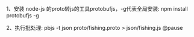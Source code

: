 1、安装 node-js 的proto转js的工具protobufjs，-g代表全局安装:
npm install protobufjs -g

2、执行批处理:
pbjs -t json proto/fishing.proto > json/fishing.js
@pause